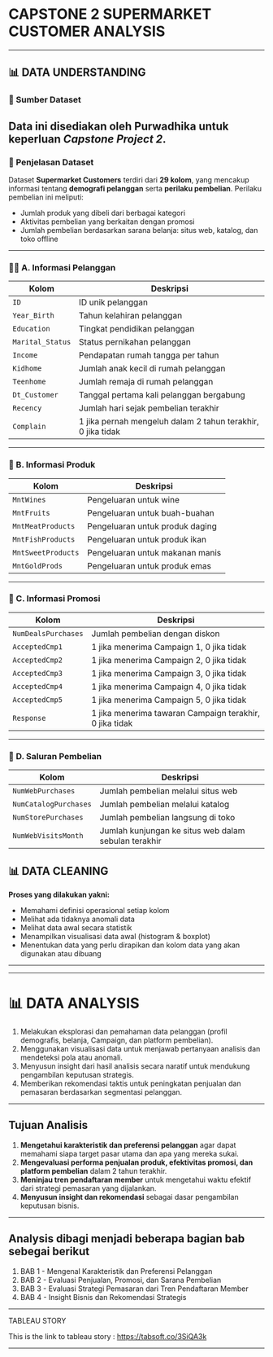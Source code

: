 # CAPSTONE 2 SUPERMARKET CUSTOMER ANALYSIS
---
## 📊 **DATA UNDERSTANDING**
### 📁 Sumber Dataset
Data ini disediakan oleh **Purwadhika** untuk keperluan *Capstone Project 2*.  
---
### 📄 Penjelasan Dataset
Dataset **Supermarket Customers** terdiri dari **29 kolom**, yang mencakup informasi tentang **demografi pelanggan** serta **perilaku pembelian**.
Perilaku pembelian ini meliputi:
- Jumlah produk yang dibeli dari berbagai kategori
- Aktivitas pembelian yang berkaitan dengan promosi
- Jumlah pembelian berdasarkan sarana belanja: situs web, katalog, dan toko offline
---

### 🧍‍♀️ A. Informasi Pelanggan

| Kolom            | Deskripsi |
|------------------|-----------|
| `ID`             | ID unik pelanggan |
| `Year_Birth`     | Tahun kelahiran pelanggan |
| `Education`      | Tingkat pendidikan pelanggan |
| `Marital_Status` | Status pernikahan pelanggan |
| `Income`         | Pendapatan rumah tangga per tahun |
| `Kidhome`        | Jumlah anak kecil di rumah pelanggan |
| `Teenhome`       | Jumlah remaja di rumah pelanggan |
| `Dt_Customer`    | Tanggal pertama kali pelanggan bergabung |
| `Recency`        | Jumlah hari sejak pembelian terakhir |
| `Complain`       | 1 jika pernah mengeluh dalam 2 tahun terakhir, 0 jika tidak |

---

### 🛒 B. Informasi Produk

| Kolom              | Deskripsi |
|---------------------|-----------|
| `MntWines`          | Pengeluaran untuk wine  |
| `MntFruits`         | Pengeluaran untuk buah-buahan |
| `MntMeatProducts`   | Pengeluaran untuk produk daging |
| `MntFishProducts`   | Pengeluaran untuk produk ikan |
| `MntSweetProducts`  | Pengeluaran untuk makanan manis |
| `MntGoldProds`      | Pengeluaran untuk produk emas |

---

### 🎯 C. Informasi Promosi

| Kolom             | Deskripsi |
|--------------------|-----------|
| `NumDealsPurchases`| Jumlah pembelian dengan diskon |
| `AcceptedCmp1`     | 1 jika menerima Campaign 1, 0 jika tidak |
| `AcceptedCmp2`     | 1 jika menerima Campaign 2, 0 jika tidak |
| `AcceptedCmp3`     | 1 jika menerima Campaign 3, 0 jika tidak |
| `AcceptedCmp4`     | 1 jika menerima Campaign 4, 0 jika tidak |
| `AcceptedCmp5`     | 1 jika menerima Campaign 5, 0 jika tidak |
| `Response`         | 1 jika menerima tawaran Campaign terakhir, 0 jika tidak |

---

### 🏬 D. Saluran Pembelian

| Kolom                 | Deskripsi |
|------------------------|-----------|
| `NumWebPurchases`      | Jumlah pembelian melalui situs web |
| `NumCatalogPurchases`  | Jumlah pembelian melalui katalog |
| `NumStorePurchases`    | Jumlah pembelian langsung di toko |
| `NumWebVisitsMonth`    | Jumlah kunjungan ke situs web dalam sebulan terakhir |

## 📊 **DATA CLEANING**
**Proses yang dilakukan yakni:**
- Memahami definisi operasional setiap kolom 
- Melihat ada tidaknya anomali data 
- Melihat data awal secara statistik 
- Menampilkan visualisasi data awal (histogram & boxplot)
- Menentukan data yang perlu dirapikan dan kolom data yang akan digunakan atau dibuang
---


---

# 📊 **DATA ANALYSIS**

1. Melakukan eksplorasi dan pemahaman data pelanggan (profil demografis, belanja, Campaign, dan platform pembelian).
2. Menggunakan visualisasi data untuk menjawab pertanyaan analisis dan mendeteksi pola atau anomali.
3. Menyusun insight dari hasil analisis secara naratif untuk mendukung pengambilan keputusan strategis.
4. Memberikan rekomendasi taktis untuk peningkatan penjualan dan pemasaran berdasarkan segmentasi pelanggan.
---
## Tujuan Analisis

1. **Mengetahui karakteristik dan preferensi pelanggan** agar dapat memahami siapa target pasar utama dan apa yang mereka sukai.
2. **Mengevaluasi performa penjualan produk, efektivitas promosi, dan platform pembelian** dalam 2 tahun terakhir.
3. **Meninjau tren pendaftaran member** untuk mengetahui waktu efektif dari strategi pemasaran yang dijalankan.
4. **Menyusun insight dan rekomendasi** sebagai dasar pengambilan keputusan bisnis.

---
## Analysis dibagi menjadi beberapa bagian bab sebegai berikut
1. BAB 1 - Mengenal Karakteristik dan Preferensi Pelanggan
2. BAB 2 - Evaluasi Penjualan, Promosi, dan Sarana Pembelian
3. BAB 3 - Evaluasi Strategi Pemasaran dari Tren Pendaftaran Member
4. BAB 4 - Insight Bisnis dan Rekomendasi Strategis
---

TABLEAU STORY

This is the link to tableau story : https://tabsoft.co/3SiQA3k

---
